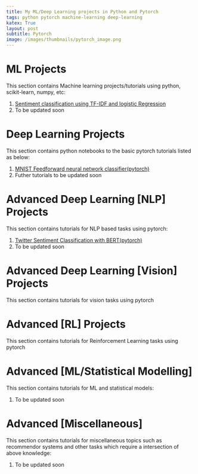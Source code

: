 ```yaml
---
title: My ML/Deep Learning projects in Python and Pytorch
tags: python pytorch machine-learning deep-learning
katex: True
layout: post
subtitle: Pytorch
image: /images/thumbnails/pytorch_image.png
---
```


# ML Projects

This section contains Machine learning projects/tutorials
using python, scikit-learn, numpy, etc:

1. [Sentiment classification using TF-IDF and logistic Regression](https://github.com/vishwajit-vishnu/pytorch_tutorials/blob/main/Notebooks/ML_Sentiment_Analysis.ipynb)
2. To be updated soon

# Deep Learning Projects

This section contains python notebooks to the basic pytorch tutorials listed
as below:

1. [MNIST Feedforward neural network classifier(pytorch)](https://github.com/vishwajit-vishnu/pytorch_tutorials/blob/main/Notebooks/MNIST_FFN_classification.ipynb)
2. Futher tutorials to be updated soon



# Advanced Deep Learning [NLP] Projects

This section contains tutorials for NLP based
tasks using pytorch:

1. [Twitter Sentiment Classification with BERT(pytorch)](https://github.com/vishwajit-vishnu/pytorch_tutorials/blob/main/Notebooks/Twotter_sentiment_classification_with_bert.ipynb)
2. To be updated soon


# Advanced Deep Learning [Vision] Projects

This section contains tutorials for vision tasks
using pytorch

# Advanced [RL] Projects

This section contains tutorials for Reinforcement
Learning tasks using pytorch


# Advanced [ML/Statistical Modelling]

This section contains tutorials for ML and 
statistical models:

1. To be updated soon

# Advanced [Miscellaneous]

This section contains tutorials for miscellaneous
topics such as recommendor systems and other tasks
which require a intersection of above knowledge:

1. To be updated soon
